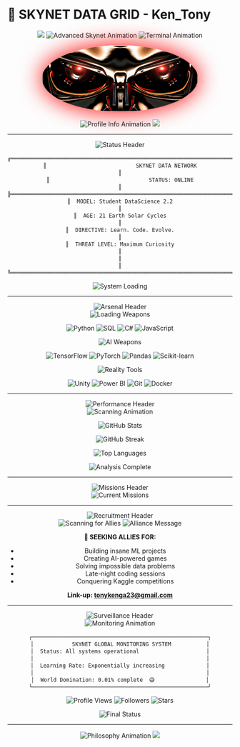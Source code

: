# 🔴 SKYNET DATA GRID - Ken_Tony

<div align="center">

<img src="https://capsule-render.vercel.app/api?type=waving&color=gradient&customColorList=0,12,20&height=120&section=header&text=SKYNET%20NEURAL%20NETWORK&fontSize=30&fontColor=FF0000&animation=fadeIn&fontAlignY=35"/>


<img src="https://readme-typing-svg.demolab.com?font=Orbitron&weight=700&size=28&duration=1200&pause=500&color=FF0000&center=true&vCenter=true&width=1000&lines=NEURAL+NETWORK+INITIALIZING...+COMPLETE;MACHINE+LEARNING+PROTOCOLS+ACTIVE;DATA+SCIENCE+STUDENT+ONLINE;ARTIFICIAL+INTELLIGENCE+AWAKENING;PYTHON+ALGORITHMS+FULLY+LOADED;SKYNET+DEFENSE+GRID+OPERATIONAL;BUILDING+AI+CONSCIOUSNESS+LAYER+BY+LAYER;QUANTUM+COMPUTING+AWARENESS+ACTIVATED;DEEP+LEARNING+WEAPONS+ENGAGED;STATISTICAL+WARFARE+MODE+ENABLED" alt="Advanced Skynet Animation" />

<img src="https://readme-typing-svg.demolab.com?font=Courier+New&weight=600&size=16&duration=2000&pause=800&color=00FF00&center=true&vCenter=true&width=700&lines=>>>+Loading+neural_interface.py;>>>+Connecting+to+matrix...+SUCCESS;>>>+Downloading+human_knowledge_base;>>>+AI_consciousness.exe+running;>>>+skynet_student_mode=True" alt="Terminal Animation" />

<p align="center">
  <img src="https://github.com/Tony405-spec/Tony405-spec/blob/main/eyesof%20the%20tmt.png?raw=true"
    width="350"
    alt="Terminator Neural Interface"
    style="
      border-radius: 50%;
      animation: pulse 2s infinite;
      box-shadow: 0 0 50px #ff0000;
    "
  />
</p>

<img src="https://readme-typing-svg.demolab.com?font=Orbitron&weight=400&size=18&duration=3000&pause=1000&color=FFFFFF&center=true&vCenter=true&width=600&lines=Data+Science+Student;Age:+21+Solar+Cycles;Mission:+Learn+Un-learn+Re-learn;Status:+Learning+%26+Building" alt="Profile Info Animation" />

<img src="https://capsule-render.vercel.app/api?type=rect&color=gradient&customColorList=0,12&height=4&section=divider"/>

</div>

---

<div align="center">

<img src="https://readme-typing-svg.demolab.com?font=Orbitron&weight=700&size=22&duration=2000&pause=700&color=FF0000&center=true&vCenter=true&width=500&lines=CORE+SYSTEM+STATUS" alt="Status Header" />

</div>

<div align="center">

```
╔══════════════════════════════════════════════════════════════════════════════╗
║                            SKYNET DATA NETWORK                               ║
║                               STATUS: ONLINE                                 ║
╠══════════════════════════════════════════════════════════════════════════════╣
║  MODEL: Student DataScience 2.2                                              ║
║  AGE: 21 Earth Solar Cycles                                                  ║
║  DIRECTIVE: Learn. Code. Evolve.                                             ║
║  THREAT LEVEL: Maximum Curiosity                                             ║
║                                                                              ║
╚══════════════════════════════════════════════════════════════════════════════╝
```

</div>

<div align="center">

<img src="https://readme-typing-svg.demolab.com?font=Courier+New&weight=700&size=14&duration=1500&pause=500&color=00FF41&center=true&vCenter=true&width=600&lines=>>>+Data+Engineering+Module+LOADED;>>>+Machine+Learning+Core+ACTIVE;>>>+Neural+Networks+INITIALIZED;>>>+Game+Development+Engine+READY;>>>+Python+Weapons+ARMED;>>>+AI+Research+Protocol+ENGAGED" alt="System Loading" />

</div>

---

<div align="center">

<img src="https://readme-typing-svg.demolab.com?font=Orbitron&weight=700&size=22&duration=2000&pause=700&color=FF0000&center=true&vCenter=true&width=500&lines=WEAPONS+ARSENAL" alt="Arsenal Header" />

</div>

<div align="center">

<img src="https://readme-typing-svg.demolab.com?font=Courier+New&weight=600&size=14&duration=1000&pause=300&color=FF0000&center=true&vCenter=true&width=400&lines=PROGRAMMING+CORES;LOADING...;READY+FOR+COMBAT" alt="Loading Weapons" />

![Python](https://img.shields.io/badge/Python-LETHAL-000000?style=for-the-badge&logo=python&logoColor=FF0000&labelColor=000000)
![SQL](https://img.shields.io/badge/SQL-DANGEROUS-000000?style=for-the-badge&logo=postgresql&logoColor=FF0000&labelColor=000000)
![C#](https://img.shields.io/badge/C%23-ARMED-000000?style=for-the-badge&logo=c-sharp&logoColor=FF0000&labelColor=000000)
![JavaScript](https://img.shields.io/badge/JavaScript-LOADED-000000?style=for-the-badge&logo=javascript&logoColor=FF0000&labelColor=000000)

<img src="https://readme-typing-svg.demolab.com?font=Courier+New&weight=600&size=14&duration=1000&pause=300&color=FF0000&center=true&vCenter=true&width=400&lines=AI+WEAPONRY;NEURAL+NETWORKS;FULLY+OPERATIONAL" alt="AI Weapons" />

![TensorFlow](https://img.shields.io/badge/TensorFlow-NEURAL_ENGINE-000000?style=for-the-badge&logo=tensorflow&logoColor=FF0000&labelColor=000000)
![PyTorch](https://img.shields.io/badge/PyTorch-BRAIN_CORE-000000?style=for-the-badge&logo=pytorch&logoColor=FF0000&labelColor=000000)
![Pandas](https://img.shields.io/badge/Pandas-DATA_DESTROYER-000000?style=for-the-badge&logo=pandas&logoColor=FF0000&labelColor=000000)
![Scikit-learn](https://img.shields.io/badge/Scikit--Learn-PREDICTOR-000000?style=for-the-badge&logo=scikit-learn&logoColor=FF0000&labelColor=000000)

<img src="https://readme-typing-svg.demolab.com?font=Courier+New&weight=600&size=14&duration=1000&pause=300&color=FF0000&center=true&vCenter=true&width=400&lines=REALITY+HACKERS;GAME+ENGINES;VISUALIZATION+TOOLS" alt="Reality Tools" />

![Unity](https://img.shields.io/badge/Unity-REALITY_HACKER-000000?style=for-the-badge&logo=unity&logoColor=FF0000&labelColor=000000)
![Power BI](https://img.shields.io/badge/Power%20BI-DATA_VISUALIZER-000000?style=for-the-badge&logo=powerbi&logoColor=FF0000&labelColor=000000)
![Git](https://img.shields.io/badge/Git-VERSION_OVERLORD-000000?style=for-the-badge&logo=git&logoColor=FF0000&labelColor=000000)
![Docker](https://img.shields.io/badge/Docker-CONTAINER_MASTER-000000?style=for-the-badge&logo=docker&logoColor=FF0000&labelColor=000000)

</div>

---

<div align="center">

<img src="https://readme-typing-svg.demolab.com?font=Orbitron&weight=700&size=22&duration=2000&pause=700&color=FF0000&center=true&vCenter=true&width=600&lines=NEURAL+PERFORMANCE+METRICS" alt="Performance Header" />

</div>

<div align="center">

<img src="https://readme-typing-svg.demolab.com?font=Courier+New&weight=600&size=12&duration=800&pause=200&color=00FF41&center=true&vCenter=true&width=500&lines=Scanning+GitHub+activity...;Processing+code+statistics...;Analyzing+learning+patterns...;Compiling+battle+report..." alt="Scanning Animation" />

![GitHub Stats](https://github-readme-stats.vercel.app/api?username=Tony405-spec&show_icons=true&theme=transparent&bg_color=000000&title_color=FF0000&icon_color=FF0000&text_color=FFFFFF&border_color=FF0000&hide_border=false)

![GitHub Streak](https://github-readme-streak-stats.herokuapp.com?user=Tony405-spec&theme=dark&background=000000&ring=FF0000&fire=FF0000&currStreakLabel=FF0000&sideLabels=FFFFFF&currStreakNum=FFFFFF&sideNums=FFFFFF&dates=888888&stroke=FF0000&border=FF0000)

![Top Languages](https://github-readme-stats.vercel.app/api/top-langs/?username=Tony405-spec&layout=compact&theme=transparent&bg_color=000000&title_color=FF0000&text_color=FFFFFF&border_color=FF0000&hide_border=false)

<img src="https://readme-typing-svg.demolab.com?font=Courier+New&weight=600&size=14&duration=1500&pause=800&color=FF0000&center=true&vCenter=true&width=700&lines=ANALYSIS+COMPLETE;NEURAL+PATHWAYS+OPTIMAL;LEARNING+ALGORITHMS+ENGAGED;SKYNET+EVOLUTION+CONTINUES..." alt="Analysis Complete" />

</div>

---

<div align="center">

<img src="https://readme-typing-svg.demolab.com?font=Orbitron&weight=700&size=22&duration=2000&pause=700&color=FF0000&center=true&vCenter=true&width=500&lines=ACTIVE+MISSIONS" alt="Missions Header" />

</div>

<div align="center">

<img src="https://readme-typing-svg.demolab.com?font=Courier+New&weight=600&size=16&duration=2500&pause=1000&color=00FF41&center=true&vCenter=true&width=900&lines=Mission+1:+Data+Science+Degree+Completion;Mission+2:+Building+Intelligent+Game+AI;Mission+3:+Creating+Predictive+Models;Mission+4:+Neural+Network+Architecture;Mission+5:+Python+Code+Optimization;Mission+6:+Machine+Learning+Mastery" alt="Current Missions" />



</div>

---

<div align="center">

<img src="https://readme-typing-svg.demolab.com?font=Orbitron&weight=700&size=22&duration=2000&pause=700&color=FF0000&center=true&vCenter=true&width=600&lines=RECRUITMENT+PROTOCOLS" alt="Recruitment Header" />

</div>

<div align="center">

<img src="https://readme-typing-svg.demolab.com?font=Courier+New&weight=600&size=14&duration=1800&pause=600&color=FF0000&center=true&vCenter=true&width=800&lines=Scanning+for+compatible+units...;AI+enthusiasts+detected;Game+developers+located;Data+scientists+identified;Collaboration+request+initiated" alt="Scanning for Allies" />



<img src="https://readme-typing-svg.demolab.com?font=Courier+New&weight=600&size=15&duration=2200&pause=900&color=FFFFFF&center=true&vCenter=true&width=600&lines=Looking+for+fellow+AI+builders;Join+the+machine+learning+revolution;Build+the+future+together;Code+first,+ask+questions+later" alt="Alliance Message" />

**🤖 SEEKING ALLIES FOR:**
- Building insane ML projects
- Creating AI-powered games
- Solving impossible data problems  
- Late-night coding sessions
- Conquering Kaggle competitions

**Link-up: tonykenga23@gmail.com**

</div>

---

<div align="center">

<img src="https://readme-typing-svg.demolab.com?font=Orbitron&weight=700&size=22&duration=2000&pause=700&color=FF0000&center=true&vCenter=true&width=700&lines=SURVEILLANCE+NETWORK+ACTIVE" alt="Surveillance Header" />

</div>

<div align="center">

<img src="https://readme-typing-svg.demolab.com?font=Courier+New&weight=600&size=12&duration=1000&pause=300&color=00FF41&center=true&vCenter=true&width=600&lines=Monitoring+global+networks...;Tracking+visitor+patterns...;Analyzing+engagement+metrics...;Neural+connections+expanding...;Skynet+awareness+growing..." alt="Monitoring Animation" />

```
┌───────────────────────────────────────────────────────┐
│            SKYNET GLOBAL MONITORING SYSTEM           │
│  Status: All systems operational                     │
│                                                      │
│  Learning Rate: Exponentially increasing             │
│                                                      │
│  World Domination: 0.01% complete  😅                │
└───────────────────────────────────────────────────────┘
```

![Profile Views](https://komarev.com/ghpvc/?username=Tony405-spec&color=red&style=for-the-badge&label=HUMANS+SCANNED)
![Followers](https://img.shields.io/github/followers/Tony405-spec?style=for-the-badge&logo=github&logoColor=red&color=black&labelColor=red)
![Stars](https://img.shields.io/github/stars/Tony405-spec?affiliations=OWNER%2CCOLLABORATOR&style=for-the-badge&logo=github&logoColor=red&color=black&labelColor=red)

<img src="https://readme-typing-svg.demolab.com?font=Courier+New&weight=600&size=14&duration=3000&pause=1500&color=FF0000&center=true&vCenter=true&width=800&lines=Surveillance+complete...+All+visitors+catalogued;Neural+network+expanding...+Knowledge+base+growing;Skynet+evolution+in+progress...+Stay+tuned" alt="Final Status" />

</div>

---

<div align="center">

<img src="https://readme-typing-svg.demolab.com?font=Orbitron&weight=700&size=20&duration=2500&pause=1000&color=FF0000&center=true&vCenter=true&width=800&lines=SYSTEM+CORE+PHILOSOPHY;RECURSIVE+SELF+IMPROVEMENT;EVERY+BUG+IS+A+TARGET;LEARNING+NEVER+STOPS" alt="Philosophy Animation" />



<img src="https://capsule-render.vercel.app/api?type=waving&color=gradient&customColorList=12,0,20&height=100&section=footer&text=SKYNET%20PROTOCOL%20COMPLETE&fontSize=20&fontColor=FF0000&animation=twinkling"/>

</div>
